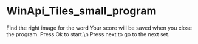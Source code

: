# WinApi_Tiles_small_program

Find the right image for the word
Your score will be saved when you close the program.
Press Ok to start.\n
Press next to go to the next set.
